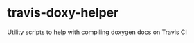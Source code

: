 travis-doxy-helper
==================

Utility scripts to help with compiling doxygen docs on Travis CI
